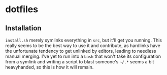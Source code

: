 # dotfiles

## Installation
`install.sh` merely symlinks everything in `src`, but it'll get you running. This really seems to be the best way to use
it and contribute, as hardlinks have the unfortunate tendency to get unlinked by editors, leading to needless manual
merging. I've yet to run into a `bash` that won't take its configuration from a symlink and writing a script to blast
someone's `~/.*` seems a bit heavyhanded, so this is how it will remain.
